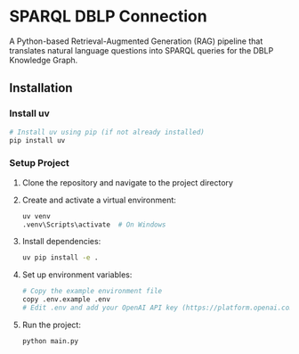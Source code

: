# SPARQL DBLP Connection

A Python-based Retrieval-Augmented Generation (RAG) pipeline that translates natural language questions into SPARQL queries for the DBLP Knowledge Graph.


## Installation

### Install uv

```bash
# Install uv using pip (if not already installed)
pip install uv
```

### Setup Project

1. Clone the repository and navigate to the project directory

2. Create and activate a virtual environment:
   ```bash
   uv venv
   .venv\Scripts\activate  # On Windows
   ```

3. Install dependencies:
   ```bash
   uv pip install -e .
   ```

4. Set up environment variables:
   ```bash
   # Copy the example environment file
   copy .env.example .env
   # Edit .env and add your OpenAI API key (https://platform.openai.com/settings/organization/api-keys)
   ```

5. Run the project:
   ```bash
   python main.py
   ```
